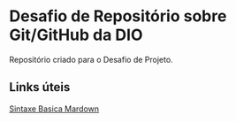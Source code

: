 # Desafio de Repositório sobre Git/GitHub da DIO
Repositório criado para o Desafio de Projeto.

## Links  úteis 
[Sintaxe Basica Mardown](https://www.markdownguide.org/basic-syntax/)
